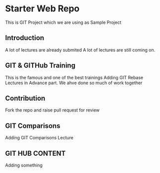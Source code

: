 # Starter Web Repo

This is GIT Project which we are using as Sample Project 

## Introduction

A lot of lectures are already submited 
A lot of lectures are still coming on.

## GIT & GITHub Training
This is the famous and one of the best trainings
Adding GIT Rebase Lectures in Advance part. We ahve done so much of work together

## Contribution
Fork the repo and raise pull request for review

## GIT Comparisons
Adding GIT Comparisons Lecture

## GIT HUB CONTENT
Adding something

